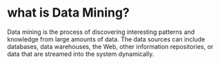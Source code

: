 # what is Data Mining?
  
Data mining is the process of discovering interesting patterns and
knowledge from large amounts of data. The data sources can include databases, data
warehouses, the Web, other information repositories, or data that are streamed into the
system dynamically.
